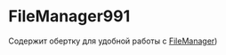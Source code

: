 # FileManager991

Содержит обертку для удобной работы с [FileManager](https://developer.apple.com/documentation/foundation/filemanager))
